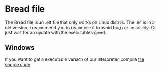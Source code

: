 # Bread file

The Bread file is an .elf file that only works on Linux distros. The .elf is in a old version, i recommend you to recompile it to avoid bugs or instability. Or just wait for an update with the executables gived.

## Windows

If you want to get a executable version of our interpreter, compile [the source code](https://github.com/ArticOff/Bread/tree/main/src).
